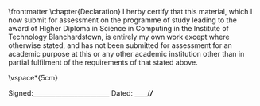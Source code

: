 \frontmatter 
\chapter{Declaration}
 I herby certify that this material, which I now submit for assessment on the programme of study leading to the award of
 Higher Diploma in Science in Computing in the Institute of Technology Blanchardstown, is entirely my own work except where otherwise stated, and has not been submitted for assessment for an academic purpose at this or any other academic institution other than in partial fulfilment of the requirements of that stated above.

<!-- use LaTeX to add some vertical space -->

\vspace*{5cm}


 Signed:________________________		Dated: ____/_____/_____
